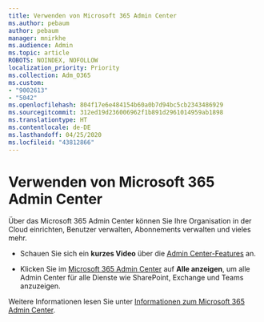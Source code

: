 ```yaml
---
title: Verwenden von Microsoft 365 Admin Center
ms.author: pebaum
author: pebaum
manager: mnirkhe
ms.audience: Admin
ms.topic: article
ROBOTS: NOINDEX, NOFOLLOW
localization_priority: Priority
ms.collection: Adm_O365
ms.custom:
- "9002613"
- "5042"
ms.openlocfilehash: 804f17e6e484154b60a0b7d94bc5cb2343486929
ms.sourcegitcommit: 312ed19d236006962f1b891d2961014959ab1898
ms.translationtype: HT
ms.contentlocale: de-DE
ms.lasthandoff: 04/25/2020
ms.locfileid: "43812866"
---
```

# <a name="using-the-microsoft-365-admin-center"></a>Verwenden von Microsoft 365 Admin Center

Über das Microsoft 365 Admin Center können Sie Ihre Organisation in der Cloud einrichten, Benutzer verwalten, Abonnements verwalten und vieles mehr.

- Schauen Sie sich ein **kurzes Video** über die [Admin Center-Features](https://www.microsoft.com/videoplayer/embed/RWfvDL) an.

- Klicken Sie im [Microsoft 365 Admin Center](https://admin.microsoft.com/AdminPortal/Home#/homepage) auf **Alle anzeigen**, um alle Admin Center für alle Dienste wie SharePoint, Exchange und Teams anzuzeigen.

Weitere Informationen lesen Sie unter [Informationen zum Microsoft 365 Admin Center](https://docs.microsoft.com/microsoft-365/admin/admin-overview/about-the-admin-center).
